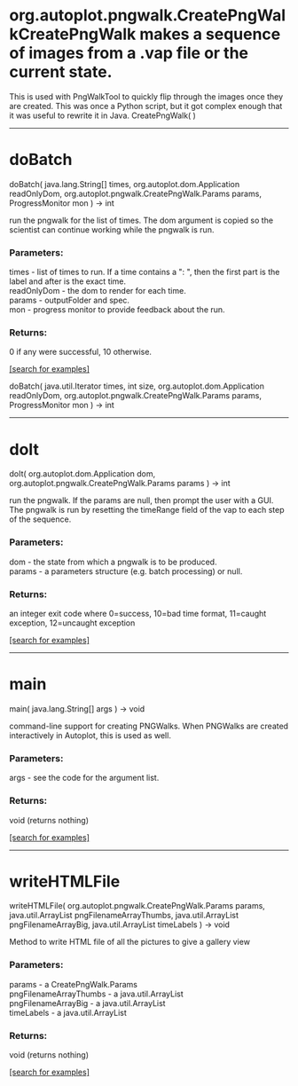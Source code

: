 # org.autoplot.pngwalk.CreatePngWalkCreatePngWalk makes a sequence of images from a .vap file or the current state.
 This is used with PngWalkTool to quickly flip through the images once they
 are created.  This was once a Python script, but it got complex enough that it was useful to
 rewrite it in Java.
CreatePngWalk( )


***
<a name="doBatch"></a>
# doBatch
doBatch( java.lang.String[] times, org.autoplot.dom.Application readOnlyDom, org.autoplot.pngwalk.CreatePngWalk.Params params, ProgressMonitor mon ) &rarr; int

run the pngwalk for the list of times.  The dom argument is copied so the
 scientist can continue working while the pngwalk is run.

### Parameters:
times - list of times to run.  If a time contains a ": ", then the first part is the label and after is the exact time.
<br>readOnlyDom - the dom to render for each time.
<br>params - outputFolder and spec.
<br>mon - progress monitor to provide feedback about the run.

### Returns:
0 if any were successful, 10 otherwise.

<a href="https://github.com/autoplot/dev/search?q=doBatch&unscoped_q=doBatch">[search for examples]</a>

doBatch( java.util.Iterator times, int size, org.autoplot.dom.Application readOnlyDom, org.autoplot.pngwalk.CreatePngWalk.Params params, ProgressMonitor mon ) &rarr; int<br>
***
<a name="doIt"></a>
# doIt
doIt( org.autoplot.dom.Application dom, org.autoplot.pngwalk.CreatePngWalk.Params params ) &rarr; int

run the pngwalk. If the params are null, then prompt the user with a GUI.
 The pngwalk is run by resetting the timeRange field of the vap to each step
 of the sequence.

### Parameters:
dom - the state from which a pngwalk is to be produced.
<br>params - a parameters structure (e.g. batch processing) or null.

### Returns:
an integer exit code where 0=success, 10=bad time format, 11=caught exception, 12=uncaught exception

<a href="https://github.com/autoplot/dev/search?q=doIt&unscoped_q=doIt">[search for examples]</a>

***
<a name="main"></a>
# main
main( java.lang.String[] args ) &rarr; void

command-line support for creating PNGWalks.  When PNGWalks are created 
 interactively in Autoplot, this is used as well.

### Parameters:
args - see the code for the argument list.

### Returns:
void (returns nothing)


<a href="https://github.com/autoplot/dev/search?q=main&unscoped_q=main">[search for examples]</a>

***
<a name="writeHTMLFile"></a>
# writeHTMLFile
writeHTMLFile( org.autoplot.pngwalk.CreatePngWalk.Params params, java.util.ArrayList pngFilenameArrayThumbs, java.util.ArrayList pngFilenameArrayBig, java.util.ArrayList timeLabels ) &rarr; void

Method to write HTML file of all the pictures to give a gallery view

### Parameters:
params - a CreatePngWalk.Params
<br>pngFilenameArrayThumbs - a java.util.ArrayList
<br>pngFilenameArrayBig - a java.util.ArrayList
<br>timeLabels - a java.util.ArrayList

### Returns:
void (returns nothing)


<a href="https://github.com/autoplot/dev/search?q=writeHTMLFile&unscoped_q=writeHTMLFile">[search for examples]</a>

